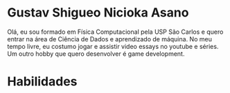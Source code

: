 # Gustav Shigueo Nicioka Asano

Olá, eu sou formado em Física Computacional pela USP São Carlos e quero entrar na área de Ciência de Dados e aprendizado de máquina. No meu tempo livre, eu costumo jogar e assistir video essays no youtube e séries. Um outro hobby que quero desenvolver é game development.

# Habilidades 

